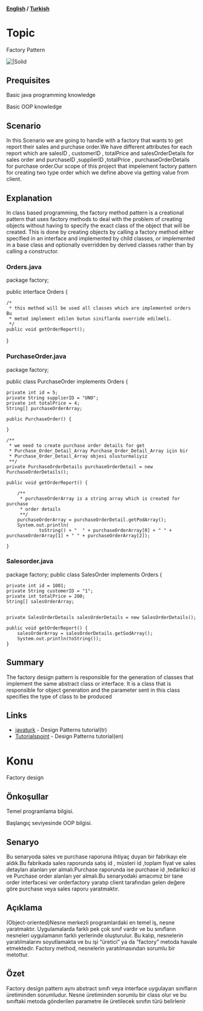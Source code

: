 #### [English](#topic) / [Turkish](#konu)

# Topic

Factory Pattern

![|Solid](https://raw.githubusercontent.com/incubationhub/jee.oop/master/com.ihub.jee.oop/dp/creational/factory/images/factory.PNG)

## Prequisites

Basic java programming knowledge

Basic OOP knowledge


## Scenario

In this Scenario we are going to handle with a factory that wants to get report their sales and purchase order.We have different attributes for each report which are salesID , customerID , totalPrice and salesOrderDetails for sales order and purchaseID ,supplierID ,totalPrice , purchaseOrderDetails for purchase order.Our scope of this project that impelement factory pattern for creating two type order which we define above via getting value from client.


## Explanation

In class based programming, the factory method pattern is a creational pattern that uses factory methods to deal with the problem of creating objects without having to specify the exact class of the object that will be created. This is done by creating objects by calling a factory method either specified in an interface and implemented by child classes, or implemented in a base class and optionally overridden by derived classes rather than by calling a constructor.


### Orders.java
package factory;

public interface Orders {

	/*
	 * this method will be used all classes which are implemented orders Bu
	 * metod implement edilen butun siniflarda override edilmeli.
	 */
	public void getOrderReport();

}
 ### PurchaseOrder.java

package factory;

public class PurchaseOrder implements Orders {

	private int id = 5;
	private String supplierID = "UNO";
	private int totalPrice = 4;
	String[] purchaseOrderArray;

	public PurchaseOrder() {

	}

	/**
	 * we need to create purchase order details for get
	 * Purchase_Order_Detail_Array Purchase_Order_Detail_Array için bir
	 * Purchase_Order_Detail_Array objesi olusturmaliyiz
	 **/
	private PurchaseOrderDetails purchaseOrderDetail = new PurchaseOrderDetails();

	public void getOrderReport() {

		/**
		 * purchaseOrderArray is a string array which is created for purchase
		 * order details
		 **/
		purchaseOrderArray = purchaseOrderDetail.getPodArray();
		System.out.println(
				toString() + "  " + purchaseOrderArray[0] + " " + purchaseOrderArray[1] + " " + purchaseOrderArray[2]);

	}
  
  
  ### Salesorder.java
  
  package factory;
public class SalesOrder implements Orders {

	private int id = 1001;
	private String customerID = "1";
	private int totalPrice = 200;
	String[] salesOrderArray;
	
	
	private SalesOrderDetails salesOrderDetails = new SalesOrderDetails();

	public void getOrderReport() {
		salesOrderArray = salesOrderDetails.getSodArray();
		System.out.println(toString());
	}

## Summary

The factory design pattern is responsible for the generation of classes that implement the same abstract class or interface. It is a class that is responsible for object generation and the parameter sent in this class specifies the type of class to be produced

## Links

* [javaturk](http://www.javaturk.org/tasarim-kaliplari-factory-method-uretici-metot-i/) - Design Patterns tutorial(tr)
* [Tutorialspoint](https://www.tutorialspoint.com/design_pattern/factory_pattern.htm) - Design Patterns tutorial(en)


# Konu
Factory design

## Önkoşullar
Temel programlama bilgisi.

Başlangıç seviyesinde OOP bilgisi.

## Senaryo

Bu senaryoda sales ve purchase raporuna ihtiyaç duyan bir fabrikayı ele aldık.Bu fabrikada sales raporunda satış id , müsteri id ,toplam fiyat ve sales detayları alanları yer almalı.Purchase raporunda ise purchase id ,tedarikci id ve Purchase order alanları yer almalı.Bu senaryodaki amacımız bir tane order interfacesi ver orderfactory yaratıp client tarafından gelen değere göre purchase veya sales raporu yaratmaktır.


## Açıklama

(Object-oriented)Nesne merkezli  programlardaki  en temel iş, nesne yaratmaktır. Uygulamalarda farklı pek çok sınıf vardır ve bu sınıfların nesneleri uygulamanın farklı yerlerinde oluşturulur. Bu kalıp, nesnelerin yaratılmalarını soyutlamakta ve bu işi “üretici” ya da “factory” metoda havale etmektedir. Factory method, nesnelerin yaratılmasından sorumlu bir metottur.


## Özet

Factory design pattern aynı abstract sınıfı veya interface uygulayan sınıfların üretiminden sorumludur. Nesne üretiminden sorumlu bir class olur ve bu sınıftaki metoda gönderilen parametre ile üretilecek sınıfın türü belirlenir
